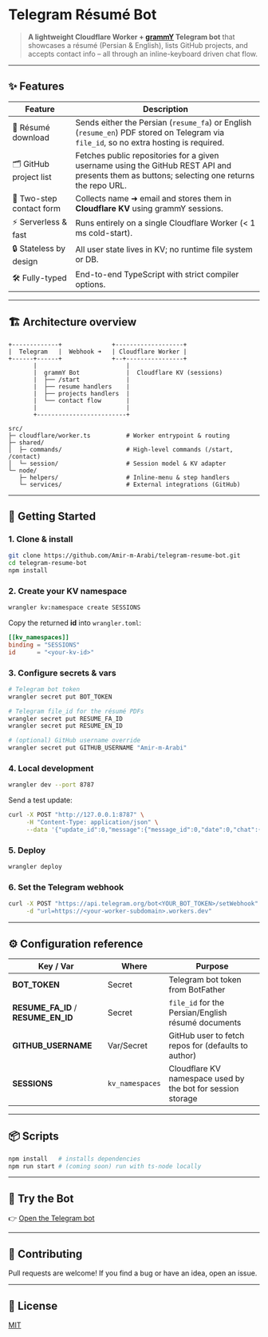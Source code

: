 # Telegram Résumé Bot

> **A lightweight Cloudflare Worker + [grammY](https://grammy.dev) Telegram bot** that showcases a résumé (Persian & English), lists GitHub projects, and accepts contact info – all through an inline-keyboard driven chat flow.

---

## ✨ Features

| Feature                  | Description                                                                                                                                  |
| ------------------------ | -------------------------------------------------------------------------------------------------------------------------------------------- |
| 📄 Résumé download       | Sends either the Persian (`resume_fa`) or English (`resume_en`) PDF stored on Telegram via `file_id`, so no extra hosting is required.       |
| 🗂 GitHub project list    | Fetches public repositories for a given username using the GitHub REST API and presents them as buttons; selecting one returns the repo URL. |
| 💬 Two-step contact form | Collects name ➜ email and stores them in **Cloudflare KV** using grammY sessions.                                                            |
| ⚡️ Serverless & fast    | Runs entirely on a single Cloudflare Worker (< 1 ms cold-start).                                                                             |
| 🔒 Stateless by design   | All user state lives in KV; no runtime file system or DB.                                                                                    |
| 🛠 Fully-typed            | End-to-end TypeScript with strict compiler options.                                                                                          |

---

## 🏗 Architecture overview

```
+-------------+              +-------------------+
|  Telegram   |  Webhook ➜   | Cloudflare Worker |
+------+------+              +--+----------------+
       |                         |
       |  grammY Bot             |  Cloudflare KV (sessions)
       |  ├── /start             |
       |  ├── resume handlers    |
       |  ├── projects handlers  |
       |  └── contact flow       |
       |                         |
       +-------------------------+
```

```
src/
├─ cloudflare/worker.ts          # Worker entrypoint & routing
├─ shared/
│  ├─ commands/                  # High-level commands (/start, /contact)
│  └─ session/                   # Session model & KV adapter
└─ node/
   ├─ helpers/                   # Inline-menu & step handlers
   └─ services/                  # External integrations (GitHub)
```

---

## 🚀 Getting Started

### 1. Clone & install

```bash
git clone https://github.com/Amir-m-Arabi/telegram-resume-bot.git
cd telegram-resume-bot
npm install
```

### 2. Create your KV namespace

```bash
wrangler kv:namespace create SESSIONS
```

Copy the returned **id** into `wrangler.toml`:

```toml
[[kv_namespaces]]
binding = "SESSIONS"
id      = "<your-kv-id>"
```

### 3. Configure secrets & vars

```bash
# Telegram bot token
wrangler secret put BOT_TOKEN

# Telegram file_id for the résumé PDFs
wrangler secret put RESUME_FA_ID
wrangler secret put RESUME_EN_ID

# (optional) GitHub username override
wrangler secret put GITHUB_USERNAME "Amir-m-Arabi"
```

### 4. Local development

```bash
wrangler dev --port 8787
```

Send a test update:

```bash
curl -X POST "http://127.0.0.1:8787" \
     -H "Content-Type: application/json" \
     --data '{"update_id":0,"message":{"message_id":0,"date":0,"chat":{"id":123,"type":"private"},"text":"/start"}}'
```

### 5. Deploy

```bash
wrangler deploy
```

### 6. Set the Telegram webhook

```bash
curl -X POST "https://api.telegram.org/bot<YOUR_BOT_TOKEN>/setWebhook" \
     -d "url=https://<your-worker-subdomain>.workers.dev"
```

---

## ⚙️ Configuration reference

| Key / Var                           | Where           | Purpose                                                     |
| ----------------------------------- | --------------- | ----------------------------------------------------------- |
| **BOT_TOKEN**                       | Secret          | Telegram bot token from BotFather                           |
| **RESUME_FA_ID** / **RESUME_EN_ID** | Secret          | `file_id` for the Persian/English résumé documents          |
| **GITHUB_USERNAME**                 | Var/Secret      | GitHub user to fetch repos for (defaults to author)         |
| **SESSIONS**                        | `kv_namespaces` | Cloudflare KV namespace used by the bot for session storage |

---

## 📦 Scripts

```bash
npm install   # installs dependencies
npm run start # (coming soon) run with ts-node locally
```

---

## 🤖 Try the Bot

👉 [Open the Telegram bot](https://t.me/YourBotUsername)

---

## 🤝 Contributing

Pull requests are welcome! If you find a bug or have an idea, open an issue.

---

## 📜 License

[MIT](LICENSE)
